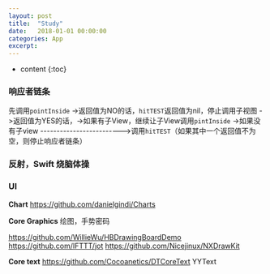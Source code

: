 ```yaml
---
layout: post
title:  "Study"
date:   2018-01-01 00:00:00
categories: App
excerpt: 
---
```


* content
{:toc}


### 响应者链条
先调用`pointInside` ->返回值为NO的话，`hitTEST`返回值为nil，停止调用子视图
                   ->返回值为YES的话，->如果有子View，继续让子View调用`pintInside`
                                    ->如果没有子view  ------------------------->调用`hitTEST`（如果其中一个返回值不为空，则停止响应者链条）                                 


### 反射，Swift 烧脑体操

### UI

**Chart**
https://github.com/danielgindi/Charts

**Core Graphics**
绘图，手势密码

https://github.com/WillieWu/HBDrawingBoardDemo
https://github.com/IFTTT/jot
https://github.com/Nicejinux/NXDrawKit

**Core text**
https://github.com/Cocoanetics/DTCoreText
YYText
